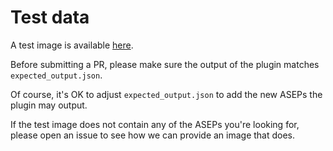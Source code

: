 # Test data

A test image is available [here](https://storage.googleapis.com/volatility-autoruns/BOBBY-PC.raw.gz).

Before submitting a PR, please make sure the output of the plugin matches
`expected_output.json`.

Of course, it's OK to adjust `expected_output.json` to add the new ASEPs the
plugin may output.

If the test image does not contain any of the ASEPs you're looking for, please
open an issue to see how we can provide an image that does.

